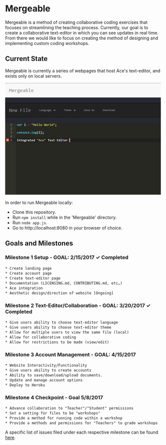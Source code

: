 # Mergeable

Mergeable is a method of creating collaborative coding exercises that focuses on streamlining the teaching process.
Currently, our goal is to create a collaborative text-editor in which you can see updates in real time.
From there we would like to focus on creating the method of designing and implementing custom coding workshops.

## Current State

Mergeable is currently a series of webpages that host Ace's text-editor, and exists only on local servers.

![Mergeable Example](src/assets/images/ss.png)

In order to run Mergeable locally:

  * Clone this repository.
  * Run ```npm install``` while in the 'Mergeable' directory.
  * Run ```node app.js```.
  * Go to http://localhost:8080 in your browser of choice.


## Goals and Milestones

### Milestone 1 Setup - GOAL: 2/15/2017 ✓ Completed

    * Create landing page
    * Create account page
    * Create text-editor page
    * Documentation (LICENSING.md, CONTRIBUTING.md, etc…)
    * Ace integration
    * Aesthetic design/direction of website [Ongoing]

### Milestone 2 Text-Editor/Collaboration - GOAL: 3/20/2017 ✓ Completed

    * Give users ability to choose text-editor language
    * Give users ability to choose text-editor theme
    * Allow for multiple users to view the same file (local)
    * Allow for collaborative coding
    * Allow for restrictions to be made (view/edit)

### Milestone 3 Account Management - GOAL: 4/15/2017

    * Website Interactivity/Functionality
    * Give users ability to create accounts
    * Ability to save/download/upload documents.
    * Update and manage account options
    * Deploy to Heroku

### Milestone 4 Checkpoint - Goal 5/8/2017

    * Advance collaboration to "Teacher"/"Student" permissions
    * Set a setting for files to be "workshops"
    * Provide a method for running code within a workshop
    * Provide a methods and permissions for "Teachers" to grade workshops

A specific list of issues filed under each respective milestone can be found [here](http://github.com/ben-wolf/mergeable/issues).
